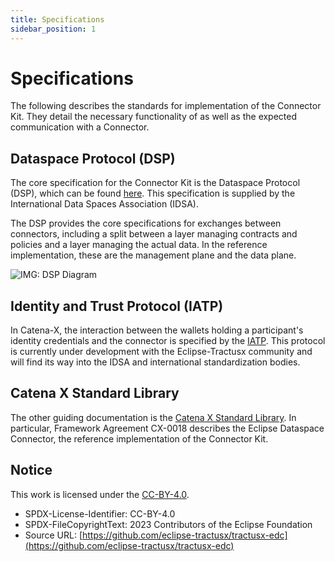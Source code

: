 ```yaml
---
title: Specifications
sidebar_position: 1
---
```


# Specifications

The following describes the standards for implementation of the Connector Kit.
They detail the necessary functionality of as well as the expected communication with a Connector.

## Dataspace Protocol (DSP)

The core specification for the Connector Kit is the Dataspace Protocol (DSP), which can be found [here](https://docs.internationaldataspaces.org/ids-knowledgebase/v/dataspace-protocol/overview/readme).
This specification is supplied by the International Data Spaces Association (IDSA).

The DSP provides the core specifications for exchanges between connectors, including a split between a layer managing contracts and policies and a layer managing the actual data.
In the reference implementation, these are the management plane and the data plane.

![IMG: DSP Diagram](https://1597595229-files.gitbook.io/~/files/v0/b/gitbook-x-prod.appspot.com/o/spaces%2FlnGZQUB3A7aTQkUjaEA4%2Fuploads%2Fgit-blob-fb75be575f63a8e65f3e14563607363f52daf352%2FProtocolOverview.png?alt=media)

## Identity and Trust Protocol (IATP)

In Catena-X, the interaction between the wallets holding a participant's identity credentials and the connector is 
specified by the [IATP](https://github.com/eclipse-tractusx/identity-trust). This protocol is currently under development with the Eclipse-Tractusx community and will find 
its way into the IDSA and international standardization bodies.

## Catena X Standard Library

The other guiding documentation is the [Catena X Standard Library](https://catena-x.net/en/standard-library).
In particular, Framework Agreement CX-0018 describes the Eclipse Dataspace Connector, the reference implementation of the Connector Kit.

## Notice

This work is licensed under the [CC-BY-4.0](https://creativecommons.org/licenses/by/4.0/legalcode).

- SPDX-License-Identifier: CC-BY-4.0
- SPDX-FileCopyrightText: 2023 Contributors of the Eclipse Foundation
- Source URL: [https://github.com/eclipse-tractusx/tractusx-edc](https://github.com/eclipse-tractusx/tractusx-edc)
